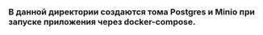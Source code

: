 ### В данной директории создаются тома Postgres и Minio при запуске приложения через docker-compose.
